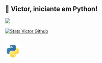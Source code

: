 ## 🐍 Victor, iniciante em Python!
<div>
  <a href="https://www.instagram.com/victor.a.l.camacho/" target="_blank"><img src="https://img.shields.io/badge/-Instagram-%23E4405F?style=for-the-badge&logo=instagram&logoColor=white" target="_blank"></a>
 </a>
</div>

[![Stats Victor Github](https://github-readme-stats.vercel.app/api?username=WV2307)](https://github.com/WV2307/github-readme-stats)

 <div style="display: inline_block"><br>
  <img align="center" alt="Victor-Python" height="50" width="50" src="https://raw.githubusercontent.com/devicons/devicon/master/icons/python/python-original.svg">
</div>
